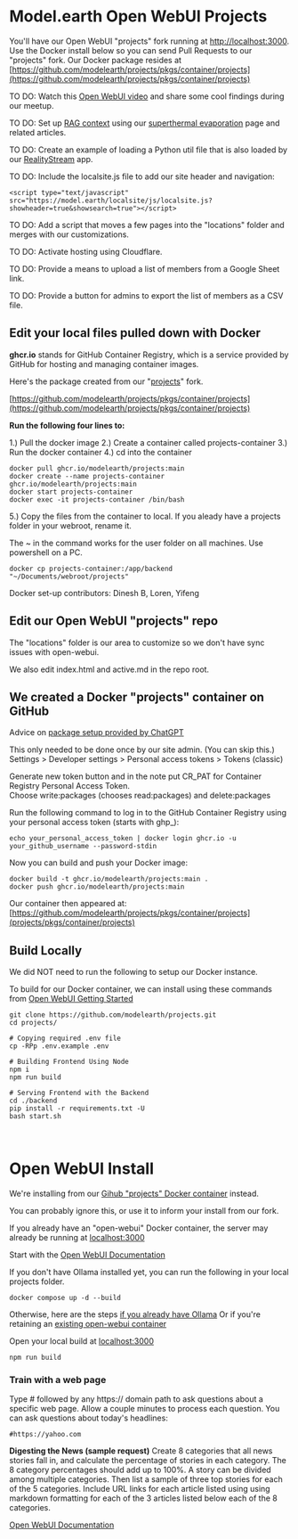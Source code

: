 # Model.earth Open WebUI Projects

You'll have our Open WebUI "projects" fork running at [http://localhost:3000](http://localhost:3000/).
Use the Docker install below so you can send Pull Requests to our "projects" fork.
Our Docker package resides at [https://github.com/modelearth/projects/pkgs/container/projects](https://github.com/modelearth/projects/pkgs/container/projects)

TO DO: Watch this [Open WebUI video](https://www.youtube.com/watch?v=N-aRJe--txs) and share some cool findings during our meetup.

TO DO: Set up [RAG context](https://docs.openwebui.com/tutorial/rag/) using our [superthermal evaporation](../../evaporation-kits/) page and related articles.

TO DO: Create an example of loading a Python util file that is also loaded by our [RealityStream](../../RealityStream/) app.

TO DO: Include the localsite.js file to add our site header and navigation:

	<script type="text/javascript" src="https://model.earth/localsite/js/localsite.js?showheader=true&showsearch=true"></script>

TO DO: Add a script that moves a few pages into the "locations" folder and merges with our customizations.

TO DO: Activate hosting using Cloudflare.

TO DO: Provide a means to upload a list of members from a Google Sheet link.

TO DO: Provide a button for admins to export the list of members as a CSV file.


## Edit your local files pulled down with Docker

**ghcr.io** stands for GitHub Container Registry, which is a service provided by GitHub for hosting and managing container images.

<!--
Replaced open-webui/open-webui with modelearth/projects
Replaced open-webui-container with projects-container
-->

Here's the package created from our "[projects](https://github.com/modelearth/projects)" fork.

[https://github.com/modelearth/projects/pkgs/container/projects](https://github.com/modelearth/projects/pkgs/container/projects)

<!--
The main Open WebUI container is at:
[https://github.com/orgs/open-webui/packages?repo_name=open-webui](https://github.com/orgs/open-webui/packages?repo_name=open-webui)

We're not an org, so this was not our URL: 
[https://github.com/orgs/modelearth/packages?repo_name=projects](https://github.com/orgs/modelearth/packages?repo_name=projects)
-->

**Run the following four lines to:**

1.) Pull the docker image
2.) Create a container called projects-container
3.) Run the docker container
4.) cd into the container

	docker pull ghcr.io/modelearth/projects:main
	docker create --name projects-container ghcr.io/modelearth/projects:main
	docker start projects-container
	docker exec -it projects-container /bin/bash

5.) Copy the files from the container to local. If you aleady have a projects folder in your webroot, rename it.

The ~ in the command works for the user folder on all machines. Use powershell on a PC.

	docker cp projects-container:/app/backend "~/Documents/webroot/projects"

Docker set-up contributors: Dinesh B, Loren, Yifeng

## Edit our Open WebUI "projects" repo

The "locations" folder is our area to customize so we don't have sync issues with open-webui.

We also edit index.html and active.md in the repo root.




## We created a Docker "projects" container on GitHub

Advice on [package setup provided by ChatGPT](https://chatgpt.com/share/2200ae05-4f33-4b1c-a1f9-57be4d18257b)

This only needed to be done once by our site admin.  (You can skip this.)  
Settings > Developer settings > Personal access tokens > Tokens (classic)

Generate new token button and in the note put CR_PAT for Container Registry Personal Access Token.  
Choose write:packages (chooses read:packages) and delete:packages

Run the following command to log in to the GitHub Container Registry using your personal access token (starts with ghp_):

	echo your_personal_access_token | docker login ghcr.io -u your_github_username --password-stdin

Now you can build and push your Docker image:
<!-- the first command took about 10 minutes for the build -->
<!-- http://localhost:3000/ probably works before running since Docker starts on startup. -->

	docker build -t ghcr.io/modelearth/projects:main .
	docker push ghcr.io/modelearth/projects:main

Our container then appeared at: [https://github.com/modelearth/projects/pkgs/container/projects](projects/pkgs/container/projects)

## Build Locally

We did NOT need to run the following to setup our Docker instance.  

To build for our Docker container, we can install using these commands from [Open WebUI Getting Started](https://docs.openwebui.com/getting-started/)

	git clone https://github.com/modelearth/projects.git
	cd projects/

	# Copying required .env file
	cp -RPp .env.example .env

	# Building Frontend Using Node
	npm i
	npm run build

	# Serving Frontend with the Backend
	cd ./backend
	pip install -r requirements.txt -U
	bash start.sh



<!--Pinecone -->
<br>

# Open WebUI Install

We're installing from our [Gihub "projects" Docker container](https://github.com/modelearth/projects/pkgs/container/projects) instead.

You can probably ignore this, or use it to inform your install from our fork.

If you already have an "open-webui" Docker container, the server may already be running at [localhost:3000](http://localhost:3000)

Start with the [Open WebUI Documentation](https://docs.openwebui.com/)

If you don't have Ollama installed yet, you can run the following in your local projects folder.  
<!--(If you already have an "open-webui" container in Docker, delete or rename it.)-->

	docker compose up -d --build

Otherwise, here are the steps [if you already have Ollama](https://docs.openwebui.com/)
Or if you're retaining an [existing open-webui container](https://docs.openwebui.com/getting-started/)
<!--
, and using GPU Support, then run:

	docker run -d -p 3000:8080 --gpus=all -v ollama:/root/.ollama -v open-webui:/app/backend/data --name open-webui --restart always ghcr.io/open-webui/open-webui:ollama
-->

Open your local build at [localhost:3000](http://localhost:3000)

	npm run build

### Train with a web page

Type # followed by any https:// domain path to ask questions about a specific web page. 
Allow a couple minutes to process each question. You can ask questions about today's headlines:

	#https://yahoo.com

**Digesting the News (sample request)**
Create 8 categories that all news stories fall in, and calculate the percentage of stories in each category. The 8 category percentages should add up to 100%. A story can be divided among multiple categories. Then list a sample of three top stories for each of the 5 categories. Include URL links for each article listed using using markdown formatting for each of the 3 articles listed below each of the 8 categories.

<!-- npm run preview didn't have an api. flower -->

[Open WebUI Documentation](https://docs.openwebui.com/)